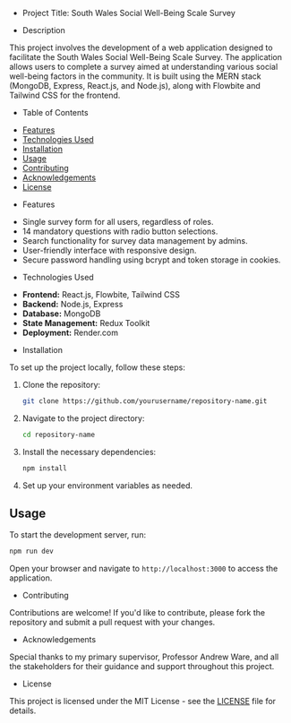 * Project Title: South Wales Social Well-Being Scale Survey

* Description

This project involves the development of a web application designed to facilitate the South Wales Social Well-Being Scale Survey. The application allows users to complete a survey aimed at understanding various social well-being factors in the community. It is built using the MERN stack (MongoDB, Express, React.js, and Node.js), along with Flowbite and Tailwind CSS for the frontend.

* Table of Contents

- [Features](#features)
- [Technologies Used](#technologies-used)
- [Installation](#installation)
- [Usage](#usage)
- [Contributing](#contributing)
- [Acknowledgements](#acknowledgements)
- [License](#license)

* Features

- Single survey form for all users, regardless of roles.
- 14 mandatory questions with radio button selections.
- Search functionality for survey data management by admins.
- User-friendly interface with responsive design.
- Secure password handling using bcrypt and token storage in cookies.

* Technologies Used

- **Frontend:** React.js, Flowbite, Tailwind CSS
- **Backend:** Node.js, Express
- **Database:** MongoDB
- **State Management:** Redux Toolkit
- **Deployment:** Render.com

* Installation

To set up the project locally, follow these steps:

1. Clone the repository:
   ```bash
   git clone https://github.com/yourusername/repository-name.git
   ```
2. Navigate to the project directory:
   ```bash
   cd repository-name
   ```
3. Install the necessary dependencies:
   ```bash
   npm install
   ```
4. Set up your environment variables as needed.

## Usage

To start the development server, run:
```bash
npm run dev
```
Open your browser and navigate to `http://localhost:3000` to access the application.

* Contributing

Contributions are welcome! If you'd like to contribute, please fork the repository and submit a pull request with your changes.

* Acknowledgements

Special thanks to my primary supervisor, Professor Andrew Ware, and all the stakeholders for their guidance and support throughout this project.

* License

This project is licensed under the MIT License - see the [LICENSE](LICENSE) file for details.
